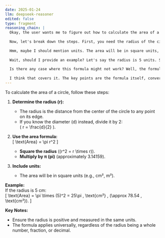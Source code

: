 ```yaml
---
date: 2025-01-24
llm: deepseek-reasoner
edited: false
type: fragment
reasoning_chain: |
  Okay, the user wants me to figure out how to calculate the area of a circle. Let me start by recalling the formula. I think the area of a circle is given by A equals pi multiplied by the radius squared. So, A = πr². But wait, let me make sure I'm not confusing it with the circumference formula, which is 2πr. No, the area is definitely πr². 
  
  Now, let's break down the steps. First, you need the radius of the circle. If the user has the diameter instead, they can divide that by 2 to get the radius. Then, square the radius, which means multiplying the radius by itself. After that, multiply the squared radius by pi. Pi is approximately 3.14159, but using the π symbol is more precise. 
  
  Hmm, maybe I should mention units. The area will be in square units, like square centimeters if the radius is in centimeters. Also, what if the radius isn't a whole number? The formula still applies even if the radius is a decimal or a fraction. 
  
  Wait, should I provide an example? Let's say the radius is 5 units. Squaring that gives 25, multiplied by pi gives 25π, so the area is 25π square units. If using the approximation, 25 times 3.14159 is about 78.54. 
  
  Is there any case where this formula might not work? Well, the formula assumes a perfect circle and uses the radius. If someone uses the diameter by mistake, they might calculate it wrong. Also, ensuring that the radius is positive, since a negative radius doesn't make sense here. 
  
  I think that covers it. The key points are the formula itself, converting diameter to radius if necessary, squaring the radius, and multiplying by pi. Including an example helps clarify the steps. Let me put this all together in a clear, step-by-step explanation.
---
```


To calculate the area of a circle, follow these steps:

1. **Determine the radius (r):**  
   - The radius is the distance from the center of the circle to any point on its edge.  
   - If you know the diameter (d) instead, divide it by 2:  
     \( r = \frac{d}{2} \).

2. **Use the area formula:**  
   \[
   \text{Area} = \pi r^2
   \]  
   - **Square the radius** (\(r^2 = r \times r\)).  
   - **Multiply by π (pi)** (approximately 3.14159).

3. **Include units:**  
   - The area will be in square units (e.g., cm², m²).

**Example:**  
If the radius is 5 cm:  
\[
\text{Area} = \pi \times (5)^2 = 25\pi \, \text{cm²} \, (\approx 78.54 \, \text{cm²}).
\]

**Key Notes:**  
- Ensure the radius is positive and measured in the same units.  
- The formula applies universally, regardless of the radius being a whole number, fraction, or decimal.